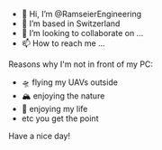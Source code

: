 - 👋 Hi, I’m @RamseierEngineering
- 👀 I’m based in Switzerland
- 💞️ I’m looking to collaborate on ...
- 📫 How to reach me ...


Reasons why I'm not in front of my PC:
- 🛸 flying my UAVs outside
- 🏔️ enjoying the nature
- 🥳 enjoying my life
- etc you get the point


Have a nice day! 
